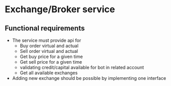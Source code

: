 # Exchange/Broker service
## Functional requirements
- The service must provide api for
    - Buy order virtual and actual
    - Sell order virtual and actual
    - Get buy price for a given time
    - Get sell price for a given time
    - validating credit/capital available for bot in related account
    - Get all available exchanges
- Adding new exchange should be possible by implementing one interface    
